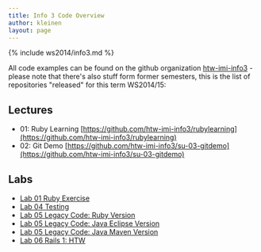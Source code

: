 ```yaml
---
title: Info 3 Code Overview
author: kleinen
layout: page
---
```

{% include ws2014/info3.md %}

All code examples can be found on the github organization [htw-imi-info3](https://github.com/htw-imi-info3) - please note that there's also stuff form former semesters, this is the list of repositories "released" for this term WS2014/15:

## Lectures
* 01: Ruby Learning [https://github.com/htw-imi-info3/rubylearning](https://github.com/htw-imi-info3/rubylearning)
* 02: Git Demo [https://github.com/htw-imi-info3/su-03-gitdemo](https://github.com/htw-imi-info3/su-03-gitdemo)
## Labs
* [Lab 01 Ruby Exercise](https://github.com/htw-imi-info3/lab-01-ruby-exercise)
* [Lab 04 Testing](https://github.com/htw-imi-info3/lab-04-testing)
* [Lab 05 Legacy Code: Ruby Version](https://github.com/htw-imi-info3/lab-05-ruby-gilded-rose-kata)
* [Lab 05 Legacy Code: Java Eclipse Version](https://github.com/htw-imi-info3/lab-05-JavaEclipseGildedRose)
* [Lab 05 Legacy Code: Java Maven Version](https://github.com/htw-imi-info3/lab-05-JavaMavenGildedRose)
* [Lab 06 Rails 1: HTW](https://github.com/htw-imi-info3/lab-06-railsapp-HTW)